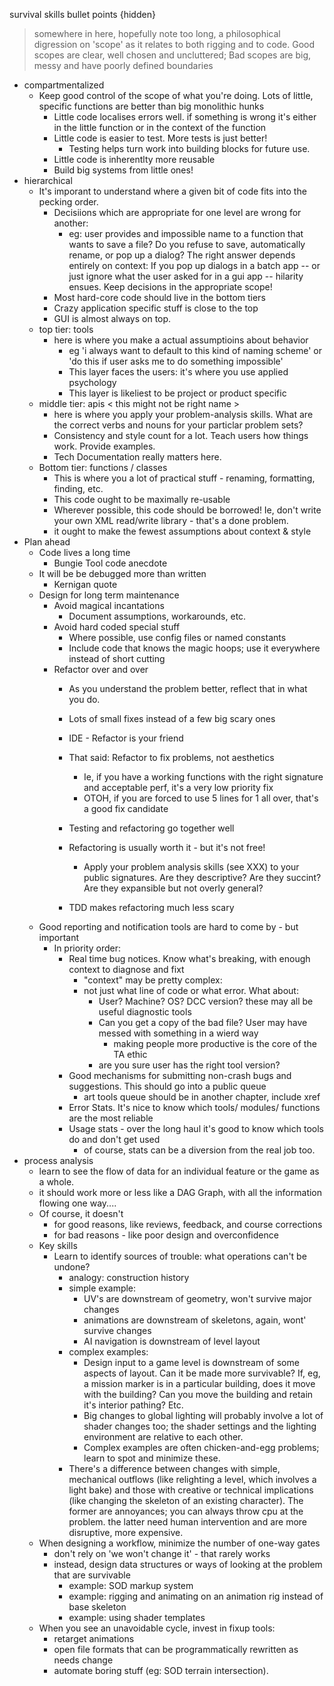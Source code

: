 survival skills bullet points
{hidden}
> somewhere in here, hopefully note too long, a philosophical
> digression on 'scope' as it relates to both rigging and to
> code.  Good scopes are clear, well chosen and uncluttered; 
> Bad scopes are big, messy and have poorly defined boundaries
	 
* compartmentalized
	* Keep good control of the scope of what you're doing. Lots of little, specific functions are better than big monolithic hunks
		* Little code localises errors well. if something is wrong it's either in the little function or in the context of the function
		* Little code is easier to test. More tests is just better!
			* Testing helps turn work into building blocks for future use.
		* Little code is inherentlty more reusable
		* Build big systems from little ones!
* hierarchical
	* It's imporant to understand where a given bit of code fits into the pecking order. 
		* Decisiions which are appropriate for one level are wrong for another: 
			* eg: user provides and impossible name to a function that wants to save a file? Do you refuse to save, automatically rename, or pop up a dialog? The right answer depends entirely on context:  If you pop up dialogs in a batch app -- or just ignore what the user asked for in a gui app -- hilarity ensues.  Keep decisions in the appropriate scope!
		* Most hard-core code should live in the bottom tiers
		* Crazy application specific stuff is close to the top
		* GUI is almost always on top.
	* top tier: tools
		* here is where you make a actual assumptioins about behavior
			* eg 'i always want to default to this kind of naming scheme' or 'do this if user asks me to do something impossible'
			* This layer faces the users: it's where you use applied psychology
			* This layer is likeliest to be project or product specific
	* middle tier: apis < this might not be right name >
		* here is where you apply your problem-analysis skills. What are the correct verbs and nouns for your particlar problem sets? 
		* Consistency and style count for a lot. Teach users how things work. Provide examples.
		* Tech Documentation really matters here.
	* Bottom tier: functions / classes
		* This is where you a lot of practical stuff - renaming, formatting, finding, etc.
		* This code ought to be maximally re-usable
		* Wherever possible, this code should be borrowed! Ie, don't write your own XML read/write library - that's a done problem.
		* it ought to make the fewest assumptions about context & style
* Plan ahead
	* Code lives a long time
		* Bungie Tool code anecdote
	* It will be be debugged more than written
		* Kernigan quote
	* Design for long term maintenance
		* Avoid magical incantations
			* Document assumptions, workarounds, etc.
		* Avoid hard coded special stuff
			* Where possible, use config files or named constants
			* Include code that knows the magic hoops; use it everywhere instead of short cutting
		* Refactor over and over
			* As you understand the problem better, reflect that in what you do.
			* Lots of small fixes instead of a few big scary ones
			* IDE - Refactor is your friend
			* That said: Refactor to fix problems, not aesthetics
						 
				* Ie, if you have a working functions with the right signature and acceptable perf, it's a very low priority fix
				* OTOH, if you are forced to use 5 lines for 1 all over, that's a good fix candidate
			* Testing and refactoring go together well
			* Refactoring is usually worth it - but it's not free!
				* Apply your problem analysis skills (see XXX) to your public signatures. Are they descriptive? Are they succint? Are they expansible but not overly general?
			* TDD makes refactoring much less scary
	* Good reporting and notification tools are hard to come by - but important
		* In priority order:
			* Real time bug notices. Know what's breaking, with enough context to diagnose and fixt
				*  "context" may be pretty complex:
				* not just what line of code or what error.  What about:
					* User? Machine? OS? DCC version? these may all be useful diagnostic tools
					* Can you get a copy of the bad file? User may have messed with something in a wierd way
						* making people more productive is the core of the TA ethic
					* are you sure user has the right tool version?
			* Good mechanisms for submitting non-crash bugs and suggestions.  This should go into a public queue
				* art tools queue should be in another chapter, include xref
			* Error Stats. It's nice to know which tools/ modules/ functions are the most reliable
			* Usage stats - over the long haul it's good to know which tools do and don't get used
				* of course, stats can be a diversion from the real job too.
* process analysis
	* learn to see the flow of data for an individual feature or the game as a whole.
	* it should work more or less like a DAG Graph, with all the information flowing one way....
	* Of course, it doesn't
		* for good reasons, like reviews, feedback, and course corrections
		* for bad reasons - like poor design and overconfidence
	* Key skills
		* Learn to identify sources of trouble: what operations can't be undone?
			* analogy: construction history
			* simple example: 
				* UV's are downstream of geometry, won't survive major changes
				* animations are downstream of skeletons, again, wont' survive changes
				* AI navigation is downstream of level layout
			* complex examples:
				* Design input to a game level is downstream of some aspects of layout.  Can it be made more survivable?  If, eg, a mission marker is in a particular building, does it move with the building? Can you move the building and retain it's interior pathing? Etc.
				* Big changes to global lighting will probably involve a lot of shader changes too; the shader settings and the lighting environment are relative to each other.
				* Complex examples are often chicken-and-egg problems; learn to spot and minimize these.
			* There's a difference between changes with simple, mechanical outflows (like relighting a level, which involves a light bake) and those with creative or technical implications (like changing the skeleton of an existing character).  The former are annoyances; you can always throw cpu at the problem.  the latter need human intervention and are more disruptive, more expensive.
	* When designing a workflow, minimize the number of one-way gates
		* don't rely on 'we won't change it' - that rarely works
		* instead, design data structures or ways of looking at the problem that are survivable
			* example: SOD markup system
			* example: rigging and animating on an animation rig instead of base skeleton
			* example: using shader templates
	* When you see an unavoidable cycle, invest in fixup tools:
		* retarget animations
		* open file formats that can be programmatically rewritten as needs change
		* automate boring stuff (eg: SOD terrain intersection).